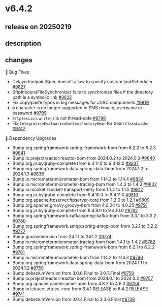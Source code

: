 # v6.4.2

## release on 20250219
## description
## changes
🐞 Bug Fixes

* DelayerEndpointSpec doesn't allow to specify custom taskScheduler <a href="https://github.com/spring-projects/spring-integration/issues/9827" data-hovercard-type="issue" data-hovercard-url="/spring-projects/spring-integration/issues/9827/hovercard">#9827</a>
* SftpInboundFileSynchronizer fails to synchronize files if the directory path is a symbolic link <a href="https://github.com/spring-projects/spring-integration/issues/9822" data-hovercard-type="issue" data-hovercard-url="/spring-projects/spring-integration/issues/9822/hovercard">#9822</a>
* Fix copy/paste typos in log messages for JDBC components <a href="https://github.com/spring-projects/spring-integration/issues/9819" data-hovercard-type="issue" data-hovercard-url="/spring-projects/spring-integration/issues/9819/hovercard">#9819</a>
* <code>@</code> character is no longer supported in SMB domain, username or password <a href="https://github.com/spring-projects/spring-integration/issues/9799" data-hovercard-type="issue" data-hovercard-url="/spring-projects/spring-integration/issues/9799/hovercard">#9799</a>
* <code>SftpSession.write()</code> is not thread-safe <a href="https://github.com/spring-projects/spring-integration/issues/9798" data-hovercard-type="issue" data-hovercard-url="/spring-projects/spring-integration/issues/9798/hovercard">#9798</a>
* Fix <code>IntegrationEvaluationContextFactoryBean</code> for bean <code>ClassLoader</code> <a href="https://github.com/spring-projects/spring-integration/issues/9747" data-hovercard-type="issue" data-hovercard-url="/spring-projects/spring-integration/issues/9747/hovercard">#9747</a>

🔨 Dependency Upgrades

* Bump org.springframework:spring-framework-bom from 6.2.2 to 6.2.3 <a href="https://github.com/spring-projects/spring-integration/pull/9841" data-hovercard-type="pull_request" data-hovercard-url="/spring-projects/spring-integration/pull/9841/hovercard">#9841</a>
* Bump io.projectreactor:reactor-bom from 2024.0.2 to 2024.0.3 <a href="https://github.com/spring-projects/spring-integration/pull/9840" data-hovercard-type="pull_request" data-hovercard-url="/spring-projects/spring-integration/pull/9840/hovercard">#9840</a>
* Bump org.jruby:jruby-complete from 9.4.11.0 to 9.4.12.0 <a href="https://github.com/spring-projects/spring-integration/pull/9837" data-hovercard-type="pull_request" data-hovercard-url="/spring-projects/spring-integration/pull/9837/hovercard">#9837</a>
* Bump org.springframework.data:spring-data-bom from 2024.1.2 to 2024.1.3 <a href="https://github.com/spring-projects/spring-integration/pull/9836" data-hovercard-type="pull_request" data-hovercard-url="/spring-projects/spring-integration/pull/9836/hovercard">#9836</a>
* Bump io.micrometer:micrometer-bom from 1.14.3 to 1.14.4 <a href="https://github.com/spring-projects/spring-integration/pull/9834" data-hovercard-type="pull_request" data-hovercard-url="/spring-projects/spring-integration/pull/9834/hovercard">#9834</a>
* Bump io.micrometer:micrometer-tracing-bom from 1.4.2 to 1.4.3 <a href="https://github.com/spring-projects/spring-integration/pull/9832" data-hovercard-type="pull_request" data-hovercard-url="/spring-projects/spring-integration/pull/9832/hovercard">#9832</a>
* Bump io.rsocket:rsocket-transport-netty from 1.1.4 to 1.1.5 <a href="https://github.com/spring-projects/spring-integration/pull/9812" data-hovercard-type="pull_request" data-hovercard-url="/spring-projects/spring-integration/pull/9812/hovercard">#9812</a>
* Bump org.jruby:jruby-complete from 9.4.10.0 to 9.4.11.0 <a href="https://github.com/spring-projects/spring-integration/pull/9810" data-hovercard-type="pull_request" data-hovercard-url="/spring-projects/spring-integration/pull/9810/hovercard">#9810</a>
* Bump org.apache.ftpserver:ftpserver-core from 1.2.0 to 1.2.1 <a href="https://github.com/spring-projects/spring-integration/pull/9809" data-hovercard-type="pull_request" data-hovercard-url="/spring-projects/spring-integration/pull/9809/hovercard">#9809</a>
* Bump org.apache.groovy:groovy-bom from 4.0.24 to 4.0.25 <a href="https://github.com/spring-projects/spring-integration/pull/9791" data-hovercard-type="pull_request" data-hovercard-url="/spring-projects/spring-integration/pull/9791/hovercard">#9791</a>
* Bump org.jruby:jruby-complete from 9.4.9.0 to 9.4.10.0 <a href="https://github.com/spring-projects/spring-integration/pull/9782" data-hovercard-type="pull_request" data-hovercard-url="/spring-projects/spring-integration/pull/9782/hovercard">#9782</a>
* Bump org.springframework.kafka:spring-kafka-bom from 3.3.1 to 3.3.2 <a href="https://github.com/spring-projects/spring-integration/pull/9780" data-hovercard-type="pull_request" data-hovercard-url="/spring-projects/spring-integration/pull/9780/hovercard">#9780</a>
* Bump org.springframework.amqp:spring-amqp-bom from 3.2.1 to 3.2.2 <a href="https://github.com/spring-projects/spring-integration/pull/9777" data-hovercard-type="pull_request" data-hovercard-url="/spring-projects/spring-integration/pull/9777/hovercard">#9777</a>
* Bump graalvmVersion from 24.1.1 to 24.1.2 <a href="https://github.com/spring-projects/spring-integration/pull/9774" data-hovercard-type="pull_request" data-hovercard-url="/spring-projects/spring-integration/pull/9774/hovercard">#9774</a>
* Bump io.micrometer:micrometer-tracing-bom from 1.4.1 to 1.4.2 <a href="https://github.com/spring-projects/spring-integration/pull/9762" data-hovercard-type="pull_request" data-hovercard-url="/spring-projects/spring-integration/pull/9762/hovercard">#9762</a>
* Bump org.springframework:spring-framework-bom from 6.2.1 to 6.2.2 <a href="https://github.com/spring-projects/spring-integration/pull/9761" data-hovercard-type="pull_request" data-hovercard-url="/spring-projects/spring-integration/pull/9761/hovercard">#9761</a>
* Bump io.micrometer:micrometer-bom from 1.14.2 to 1.14.3 <a href="https://github.com/spring-projects/spring-integration/pull/9760" data-hovercard-type="pull_request" data-hovercard-url="/spring-projects/spring-integration/pull/9760/hovercard">#9760</a>
* Bump org.springframework.data:spring-data-bom from 2024.1.1 to 2024.1.2 <a href="https://github.com/spring-projects/spring-integration/pull/9759" data-hovercard-type="pull_request" data-hovercard-url="/spring-projects/spring-integration/pull/9759/hovercard">#9759</a>
* Bump debeziumVersion from 3.0.6.Final to 3.0.7.Final <a href="https://github.com/spring-projects/spring-integration/pull/9758" data-hovercard-type="pull_request" data-hovercard-url="/spring-projects/spring-integration/pull/9758/hovercard">#9758</a>
* Bump io.projectreactor:reactor-bom from 2024.0.1 to 2024.0.2 <a href="https://github.com/spring-projects/spring-integration/pull/9757" data-hovercard-type="pull_request" data-hovercard-url="/spring-projects/spring-integration/pull/9757/hovercard">#9757</a>
* Bump org.apache.camel:camel-bom from 4.8.2 to 4.8.3 <a href="https://github.com/spring-projects/spring-integration/pull/9756" data-hovercard-type="pull_request" data-hovercard-url="/spring-projects/spring-integration/pull/9756/hovercard">#9756</a>
* Bump io.lettuce:lettuce-core from 6.4.1.RELEASE to 6.4.2.RELEASE <a href="https://github.com/spring-projects/spring-integration/pull/9741" data-hovercard-type="pull_request" data-hovercard-url="/spring-projects/spring-integration/pull/9741/hovercard">#9741</a>
* Bump debeziumVersion from 3.0.4.Final to 3.0.6.Final <a href="https://github.com/spring-projects/spring-integration/pull/9739" data-hovercard-type="pull_request" data-hovercard-url="/spring-projects/spring-integration/pull/9739/hovercard">#9739</a>

